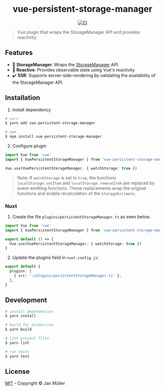 <h1 align="center">vue-persistent-storage-manager</h1>

<p align="center">
  <a href="https://github.com/DerYeger/vue-persistent-storage-manager/actions/workflows/ci.yml">
    <img alt="CI" src="https://github.com/DerYeger/vue-persistent-storage-manager/actions/workflows/ci.yml/badge.svg?event=push">
  </a>
</p>

> Vue plugin that wraps the StorageManager API and provides reactivity.

## Features

- 💽 **StorageManager**: Wraps the [StorageManager](https://developer.mozilla.org/en-US/docs/Web/API/StorageManager) API.
- 🔁 **Reactive**: Provides observable state using Vue's reactivity
- ✔️ **SSR**: Supports server-side-rendering by validating the availability of the StorageManager API.

## Installation

1. Install dependency

```bash
# yarn
$ yarn add vue-persistent-storage-manager

# npm
$ npm install vue-persistent-storage-manager
```

2. Configure plugin

```typescript
import Vue from 'vue'
import { VuePersistentStorageManager } from 'vue-persistent-storage-manager'

Vue.use(VuePersistentStorageManager, { watchStorage: true })
```

> Note: If `watchStorage` is set to `true`, the functions `localStorage.setItem` and `localStorage.removeItem` are replaced by event-emitting functions.
> These replacements wrap the original functions and enable recalculation of the `StorageEstimate`.

### Nuxt

1. Create the file `plugins/persistentStorageManager.ts` as seen below.

```typescript
import Vue from 'vue'
import { VuePersistentStorageManager } from 'vue-persistent-storage-manager'

export default () => {
  Vue.use(VuePersistentStorageManager, { watchStorage: true })
}
```

2. Update the plugins field in `nuxt.config.js`:

```typescript
export default {
  plugins: [
    { src: '~/plugins/persistentStorageManager.ts' },
  ],
}
```

## Development

```bash
# install dependencies
$ yarn install

# build for production
$ yarn build

# lint project files
$ yarn lint

# run tests
$ yarn test
```

## License

[MIT](./LICENSE) - Copyright &copy; Jan Müller
